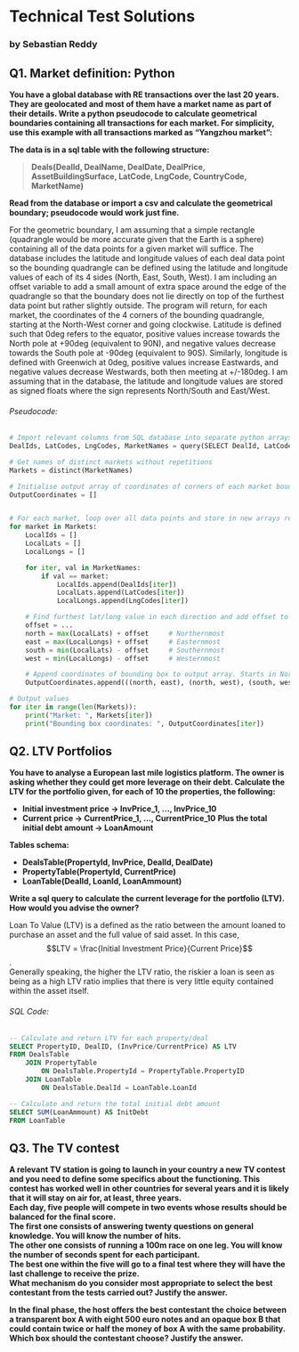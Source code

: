 # Technical Test Solutions
### by Sebastian Reddy

## Q1. Market definition: Python
**You have a global database with RE transactions over the last 20 years. They are geolocated and most of them have a market name as part of their details.
Write a python pseudocode to calculate geometrical boundaries containing all transactions for each market. For simplicity, use this example with all transactions marked as “Yangzhou market”:**

**The data is in a sql table with the following structure:**  
>**Deals(DealId, DealName, DealDate, DealPrice, AssetBuildingSurface, LatCode, LngCode, CountryCode, MarketName)**

**Read from the database or import a csv and calculate the geometrical boundary; pseudocode would work just fine.**

For the geometric boundary, I am assuming that a simple rectangle (quadrangle would be more accurate given that the Earth is a sphere) containing all of the data points for a given market will suffice. The database includes the latitude and longitude values of each deal data point so the bounding quadrangle can be defined using the latitude and longitude values of each of its 4 sides (North, East, South, West). I am including an offset variable to add a small amount of extra space around the edge of the quadrangle so that the boundary does not lie directly on top of the furthest data point but rather slightly outside. The program will return, for each market, the coordinates of the 4 corners of the bounding quadrangle, starting at the North-West corner and going clockwise. Latitude is defined such that 0deg refers to the equator, positive values increase towards the North pole at +90deg (equivalent to 90N), and negative values decrease towards the South pole at -90deg (equivalent to 90S). Similarly, longitude is defined with Greenwich at 0deg, positive values increase Eastwards, and negative values decrease Westwards, both then meeting at +/-180deg. I am assuming that in the database, the latitude and longitude values are stored as signed floats where the sign represents North/South and East/West.

###### Pseudocode:
```Python
# Import relevant columns from SQL database into separate python arrays
DealIds, LatCodes, LngCodes, MarketNames = query(SELECT DealId, LatCode, LngCode, MarketName FROM Deals)

# Get names of distinct markets without repetitions
Markets = distinct(MarketNames)

# Initialise output array of coordinates of corners of each market bounding box
OutputCoordinates = []


# For each market, loop over all data points and store in new arrays relevant (local) data points (i.e. those inside that market)
for market in Markets:
	LocalIds = []
	LocalLats = []
	LocalLongs = []

	for iter, val in MarketNames:
		if val == market:
			LocalIds.append(DealIds[iter])
			LocalLats.append(LatCodes[iter])
			LocalLongs.append(LngCodes[iter])

	# Find furthest lat/long value in each direction and add offset to get coordinates of each boundary
	offset = ...
	north = max(LocalLats) + offset		# Northernmost
	east = max(LocalLongs) + offset		# Easternmost
	south = min(LocalLats) - offset		# Southernmost
	west = min(LocalLongs) - offset		# Westernmost

	# Append coordinates of bounding box to output array. Starts in North-East corner and moves clockwise
	OutputCoordinates.append(((north, east), (north, west), (south, west), (south, east)))

# Output values
for iter in range(len(Markets)):
	print("Market: ", Markets[iter])
	print("Bounding box coordinates: ", OutputCoordinates[iter])


```


## Q2. LTV Portfolios
**You have to analyse a European last mile logistics platform. The owner is asking whether they could get more leverage on their debt. Calculate the LTV for the portfolio given, for each of 10 the properties, the following:**
- **Initial investment price -> InvPrice_1, …, InvPrice_10**
- **Current price -> CurrentPrice_1, …, CurrentPrice_10**
**Plus the total initial debt amount -> LoanAmount**

**Tables schema:**  
- **DealsTable(PropertyId, InvPrice, DealId, DealDate)**
- **PropertyTable(PropertyId, CurrentPrice)** 
- **LoanTable(DealId, LoanId, LoanAmmount)**

**Write a sql query to calculate the current leverage for the portfolio (LTV). How would you advise the owner?**

Loan To Value (LTV) is a defined as the ratio between the amount loaned to purchase an asset and the full value of said asset. In this case, $$LTV = \frac{Initial Investment Price}{Current Price}$$.  
Generally speaking, the higher the LTV ratio, the riskier a loan is seen as being as a high LTV ratio implies that there is very little equity contained within the asset itself. 

###### SQL Code:
```SQL
-- Calculate and return LTV for each property/deal
SELECT PropertyID, DealID, (InvPrice/CurrentPrice) AS LTV
FROM DealsTable
	JOIN PropertyTable
		ON DealsTable.PropertyId = PropertyTable.PropertyID
	JOIN LoanTable
		ON DealsTable.DealId = LoanTable.LoanId

-- Calculate and return the total initial debt amount
SELECT SUM(LoanAmmount) AS InitDebt
FROM LoanTable
```

## Q3. The TV contest
**A relevant TV station is going to launch in your country a new TV contest and you need to define some specifics about the functioning. This contest has worked well in other countries for several years and it is likely that it will stay on air for, at least, three years.  
Each day, five people will compete in two events whose results should be balanced for the final score.  
The first one consists of answering twenty questions on general knowledge. You will know the number of hits.  
The other one consists of running a 100m race on one leg. You will know the number of seconds spent for each participant.  
The best one within the five will go to a final test where they will have the last challenge to receive the prize.  
What mechanism do you consider most appropriate to select the best contestant from the tests carried out? Justify the answer.**

**In the final phase, the host offers the best contestant the choice between a transparent box A with eight 500 euro notes and an opaque box B that could contain twice or half the money of box A with the same probability.  
Which box should the contestant choose? Justify the answer.**



















